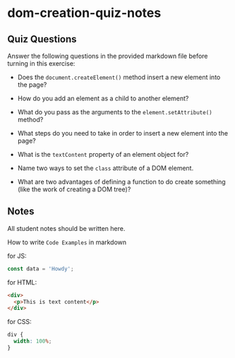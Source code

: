 # dom-creation-quiz-notes

## Quiz Questions

Answer the following questions in the provided markdown file before turning in this exercise:

- Does the `document.createElement()` method insert a new element into the page?

- How do you add an element as a child to another element?

- What do you pass as the arguments to the `element.setAttribute()` method?

- What steps do you need to take in order to insert a new element into the page?

- What is the `textContent` property of an element object for?

- Name two ways to set the `class` attribute of a DOM element.

- What are two advantages of defining a function to do create something (like the work of creating a DOM tree)?

## Notes

All student notes should be written here.

How to write `Code Examples` in markdown

for JS:

```javascript
const data = 'Howdy';
```

for HTML:

```html
<div>
  <p>This is text content</p>
</div>
```

for CSS:

```css
div {
  width: 100%;
}
```
